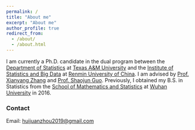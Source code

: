 ```yaml
---
permalink: /
title: "About me"
excerpt: "About me"
author_profile: true
redirect_from: 
  - /about/
  - /about.html
---
```


I am currently a Ph.D. candidate in the dual program between the [Department of Statistics](https://stat.tamu.edu/) at [Texas A&M University](https://www.tamu.edu/) and the [Institute of Statistics and Big Data](http://isbd.ruc.edu.cn/) at [Renmin University of China](https://www.ruc.edu.cn/en). I am advised by [Prof. Xianyang Zhang](https://stat.tamu.edu/~zhangxiany/) and [Prof. Shaojun Guo](https://sites.google.com/site/guoshaojun20170709/). Previously, I obtained my B.S. in Statistics from the [School of Mathematics and Statistics](http://maths.whu.edu.cn/Englishversion/index.htm) at [Wuhan University](https://en.whu.edu.cn/) in 2016.


### Contact
Email: huijuanzhou2019@gmail.com
